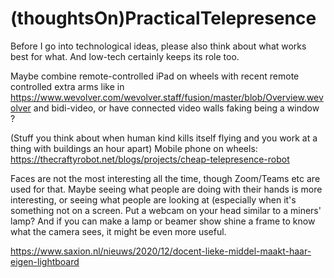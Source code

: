 # (thoughtsOn)PracticalTelepresence

Before I go into technological ideas, please also think about what works best for what. And low-tech certainly keeps its role too.

Maybe combine remote-controlled iPad on wheels with recent remote controlled extra arms like in https://www.wevolver.com/wevolver.staff/fusion/master/blob/Overview.wevolver and bidi-video, or have connected video walls faking being a window ?

(Stuff you think about when human kind kills itself flying and you work at a thing with buildings an hour apart)
Mobile phone on wheels: 
https://thecraftyrobot.net/blogs/projects/cheap-telepresence-robot

Faces are not the most interesting all the time, though Zoom/Teams etc are used for that. Maybe seeing what people are doing with their hands is more interesting, or seeing what people are looking at (especially when it's something not on a screen. Put a webcam on your head similar to a miners' lamp? And if you can make a lamp or beamer show shine a frame to know what the camera sees, it might be even more useful.

https://www.saxion.nl/nieuws/2020/12/docent-lieke-middel-maakt-haar-eigen-lightboard
